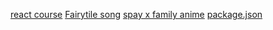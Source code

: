 [react course](https://www.youtube.com/watch?v=6Jfk8ic3KVk&t=3s&ab_channel=freeCodeCampEspa%C3%B1ol)
[Fairytile song](https://www.youtube.com/watch?v=3zYCYpbVzHk&ab_channel=AlexanderRybak-Topic)
[spay x family anime](https://www3.animeflv.net/anime/spy-x-family)
[package.json](https://medium....com/noders/t%C3%BA-yo-y-package-json-9553929fb2e3)